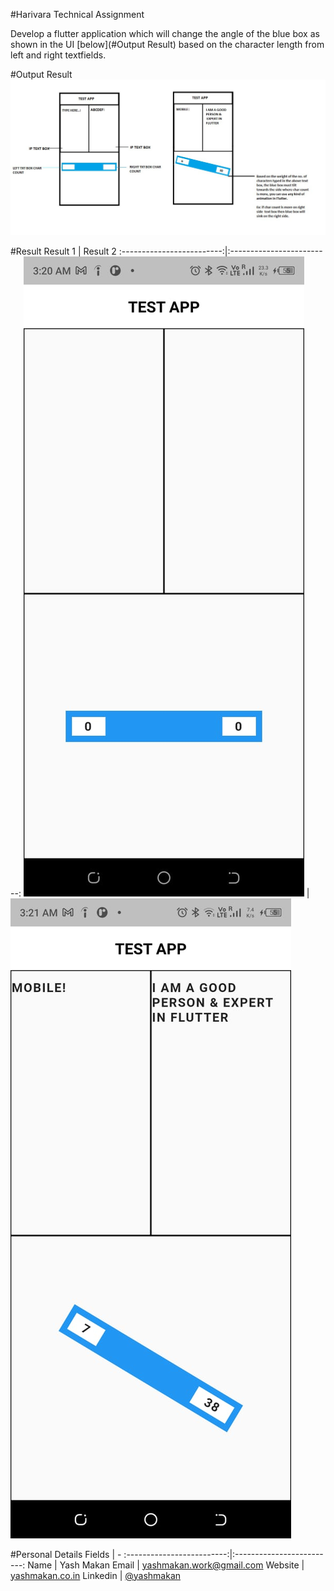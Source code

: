 #Harivara Technical Assignment

Develop a flutter application which will change the angle of the blue box as shown in the UI [below](#Output Result) based on the character length from left and right textfields.

#Output Result
![Output Result](screenshots/test.jpeg)

#Result
Result 1                   |  Result 2
:-------------------------:|:-------------------------:
![result 1](screenshots/result-0.jpeg)  |  ![result 2](screenshots/result-1.jpeg)

#Personal Details
Fields                     |  -
:-------------------------:|:-------------------------:
Name                       |  Yash Makan
Email                      |  [yashmakan.work@gmail.com](mailto:yashmakan.work@gmail.com)
Website                    |  [yashmakan.co.in](https://yashmakan.co.in/)
Linkedin                   |  [@yashmakan](https://www.linkedin.com/in/yashmakan/)